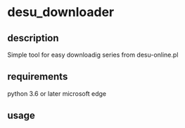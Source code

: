 # desu_downloader

## description
Simple tool for easy downloadig series from desu-online.pl

## requirements
python 3.6 or later
microsoft edge

## usage
